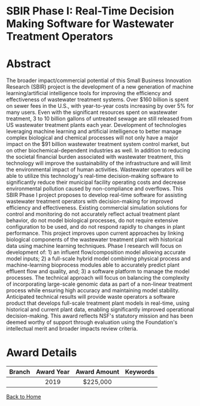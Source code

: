
SBIR Phase I: Real-Time Decision Making Software for Wastewater Treatment Operators
===================================================================================

# Abstract


The broader impact/commercial potential of this Small Business Innovation Research (SBIR) project is the development of a new generation of machine learning/artificial intelligence tools for improving the efficiency and effectiveness of wastewater treatment systems. Over $160 billion is spent on sewer fees in the U.S., with year-to-year costs increasing by over 5% for many users. Even with the significant resources spent on wastewater treatment, 3 to 10 billion gallons of untreated sewage are still released from US wastewater treatment plants each year. Development of technologies leveraging machine learning and artificial intelligence to better manage complex biological and chemical processes will not only have a major impact on the $91 billion wastewater treatment system control market, but on other biochemical-dependent industries as well. In addition to reducing the societal financial burden associated with wastewater treatment, this technology will improve the sustainability of the infrastructure and will limit the environmental impact of human activities. Wastewater operators will be able to utilize this technology's real-time decision-making software to significantly reduce their municipal facility operating costs and decrease environmental pollution caused by non-compliance and overflows. This SBIR Phase I project proposes to develop real-time software for assisting wastewater treatment operators with decision-making for improved efficiency and effectiveness. Existing commercial simulation solutions for control and monitoring do not accurately reflect actual treatment plant behavior, do not model biological processes, do not require extensive configuration to be used, and do not respond rapidly to changes in plant performance. This project improves upon current approaches by linking biological components of the wastewater treatment plant with historical data using machine learning techniques. Phase I research will focus on development of: 1) an influent flow/composition model allowing accurate model inputs; 2) a full-scale hybrid model combining physical process and machine-learning bioprocess modules able to accurately predict plant effluent flow and quality, and; 3) a software platform to manage the model processes. The technical approach will focus on balancing the complexity of incorporating large-scale genomic data as part of a non-linear treatment process while ensuring high accuracy and maintaining model stability. Anticipated technical results will provide waste operators a software product that develops full-scale treatment plant models in real-time, using historical and current plant data, enabling significantly improved operational decision-making. This award reflects NSF's statutory mission and has been deemed worthy of support through evaluation using the Foundation's intellectual merit and broader impacts review criteria.  

# Award Details

|Branch|Award Year|Award Amount|Keywords|
| :---: | :---: | :---: | :---: |
||2019|$225,000||
  
  


[Back to Home](https://github.com/chrischow/dod_sbir_awards/Reports/JT/#431)